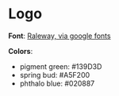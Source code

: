 # Logo

**Font**: [Raleway, via google fonts](https://fonts.google.com/specimen/Raleway)

**Colors**:
- pigment green: #139D3D
- spring bud: #A5F200
- phthalo blue: #020887
